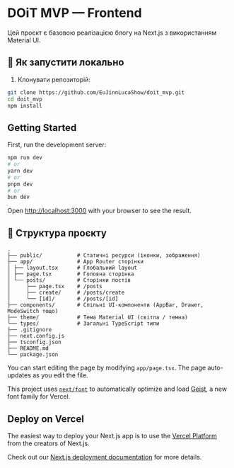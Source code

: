 # DOiT MVP — Frontend

Цей проєкт є базовою реалізацією блогу на Next.js з використанням Material UI.

## 🔧 Як запустити локально

1. Клонувати репозиторій:

```bash
git clone https://github.com/EuJinnLucaShow/doit_mvp.git
cd doit_mvp
npm install
```

## Getting Started

First, run the development server:

```bash
npm run dev
# or
yarn dev
# or
pnpm dev
# or
bun dev
```

Open [http://localhost:3000](http://localhost:3000) with your browser to see the result.

## 📁 Структура проєкту

```
.
├── public/           # Статичні ресурси (іконки, зображення)
├── app/              # App Router сторінки
│ ├── layout.tsx      # Глобальний layout
│ ├── page.tsx        # Головна сторінка
│ └── posts/          # Сторінки постів
│     ├── page.tsx    # /posts
│     ├── create/     # /posts/create
│     └── [id]/       # /posts/[id]
├── components/       # Спільні UI-компоненти (AppBar, Drawer, ModeSwitch тощо)
├── theme/            # Тема Material UI (світла / темна)
└── types/            # Загальні TypeScript типи
├── .gitignore
├── next.config.js
├── tsconfig.json
├── README.md
└── package.json
```

You can start editing the page by modifying `app/page.tsx`. The page auto-updates as you edit the file.

This project uses [`next/font`](https://nextjs.org/docs/app/building-your-application/optimizing/fonts) to automatically optimize and load [Geist](https://vercel.com/font), a new font family for Vercel.

## Deploy on Vercel

The easiest way to deploy your Next.js app is to use the [Vercel Platform](https://vercel.com/new?utm_medium=default-template&filter=next.js&utm_source=create-next-app&utm_campaign=create-next-app-readme) from the creators of Next.js.

Check out our [Next.js deployment documentation](https://nextjs.org/docs/app/building-your-application/deploying) for more details.

```

```
